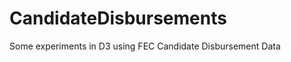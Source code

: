 CandidateDisbursements
======================

Some experiments in D3 using FEC Candidate Disbursement Data
